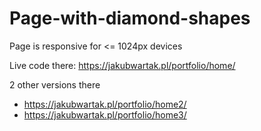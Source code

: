 # Page-with-diamond-shapes

Page is responsive for <= 1024px devices 

Live code there: https://jakubwartak.pl/portfolio/home/

2 other versions there
- https://jakubwartak.pl/portfolio/home2/
- https://jakubwartak.pl/portfolio/home3/

